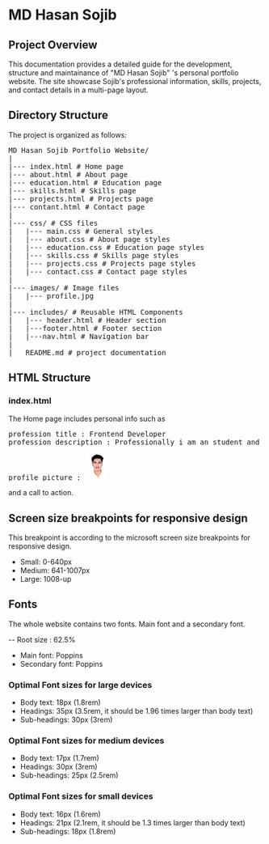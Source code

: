 # MD Hasan Sojib

## Project Overview
This documentation provides a detailed guide for the development, structure and maintainance of "MD Hasan Sojib" 's personal portfolio website. The site showcase Sojib's professional information, skills, projects, and contact details in a multi-page layout.

## Directory Structure
The project is organized as follows: 
<pre>
MD Hasan Sojib Portfolio Website/
|
|--- index.html # Home page
|--- about.html # About page
|--- education.html # Education page
|--- skills.html # Skills page
|--- projects.html # Projects page
|--- contant.html # Contact page
|
|--- css/ # CSS files
|   |--- main.css # General styles
|   |--- about.css # About page styles
|   |--- education.css # Education page styles
|   |--- skills.css # Skills page styles
|   |--- projects.css # Projects page styles
|   |--- contact.css # Contact page styles
|
|--- images/ # Image files
|   |--- profile.jpg
|
|--- includes/ # Reusable HTML Components
|   |--- header.html # Header section
|   |---footer.html # Footer section
|   |---nav.html # Navigation bar
|
|___README.md # project documentation
</pre>

## HTML Structure
### index.html
The Home page includes personal info such as 
<pre>
profession title : Frontend Developer
profession description : Professionally i am an student and right now working as a frontend web developer. I make frontend by coding, not using any cms(content management system) right now.

profile picture : <img src="images/profile-picture.jpg" width="50">
</pre>

and a call to action.

## Screen size breakpoints for responsive design
This breakpoint is according to the microsoft screen size breakpoints for responsive design.

* Small: 0-640px
* Medium: 641-1007px
* Large: 1008-up

## Fonts
The whole website contains two fonts. Main font and a secondary font.

-- Root size : 62.5%

* Main font: Poppins
* Secondary font: Poppins

### Optimal Font sizes for large devices

* Body text: 18px (1.8rem)
* Headings: 35px (3.5rem, it should be 1.96 times larger than body text)
* Sub-headings: 30px (3rem)

### Optimal Font sizes for medium devices

* Body text: 17px (1.7rem)
* Headings: 30px (3rem)
* Sub-headings: 25px (2.5rem)

### Optimal Font sizes for small devices

* Body text: 16px (1.6rem)
* Headings: 21px (2.1rem, it should be 1.3 times larger than body text)
* Sub-headings: 18px (1.8rem)